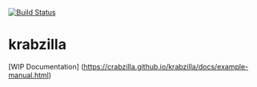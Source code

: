 [![Build Status](https://travis-ci.org/crabzilla/krabzilla.svg?branch=master)](https://travis-ci.org/crabzilla/krabzilla)

# krabzilla

[WIP Documentation] (https://crabzilla.github.io/krabzilla/docs/example-manual.html)
